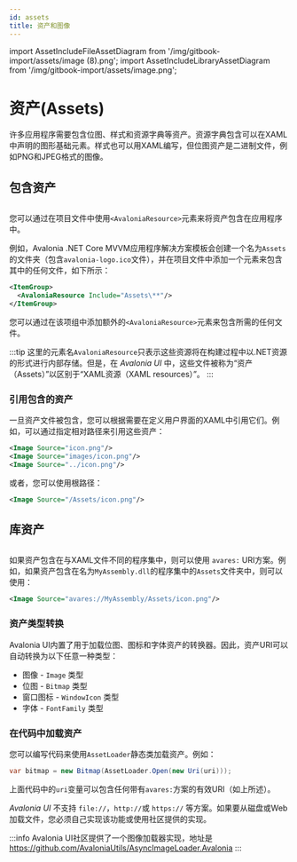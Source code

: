 ```yaml
---
id: assets
title: 资产和图像
---
```


import AssetIncludeFileAssetDiagram from '/img/gitbook-import/assets/image (8).png';
import AssetIncludeLibraryAssetDiagram from '/img/gitbook-import/assets/image.png';

# 资产(Assets)

许多应用程序需要包含位图、样式和资源字典等资产。资源字典包含可以在XAML中声明的图形基础元素。样式也可以用XAML编写，但位图资产是二进制文件，例如PNG和JPEG格式的图像。

## 包含资产

<img src={AssetIncludeFileAssetDiagram} alt=''/>

您可以通过在项目文件中使用`<AvaloniaResource>`元素来将资产包含在应用程序中。

例如，Avalonia .NET Core MVVM应用程序解决方案模板会创建一个名为`Assets`的文件夹（包含`avalonia-logo.ico`文件），并在项目文件中添加一个元素来包含其中的任何文件，如下所示：

```xml
<ItemGroup>
  <AvaloniaResource Include="Assets\**"/>
</ItemGroup>
```

您可以通过在该项组中添加额外的`<AvaloniaResource>`元素来包含所需的任何文件。

:::tip
这里的元素名`AvaloniaResource`只表示这些资源将在构建过程中以.NET资源的形式进行内部存储。但是，在 _Avalonia UI_ 中，这些文件被称为“资产（Assets）”以区别于“XAML资源（XAML resources）”。
:::


### 引用包含的资产

一旦资产文件被包含，您可以根据需要在定义用户界面的XAML中引用它们。例如，可以通过指定相对路径来引用这些资产：

```xml
<Image Source="icon.png"/>
<Image Source="images/icon.png"/>
<Image Source="../icon.png"/>
```

或者，您可以使用根路径：

```xml
<Image Source="/Assets/icon.png"/>
```

## 库资产

<img src={AssetIncludeLibraryAssetDiagram} alt=''/>

如果资产包含在与XAML文件不同的程序集中，则可以使用 `avares:` URI方案。例如，如果资产包含在名为`MyAssembly.dll`的程序集中的`Assets`文件夹中，则可以使用：

```xml
<Image Source="avares://MyAssembly/Assets/icon.png"/>
```

### 资产类型转换

Avalonia UI内置了用于加载位图、图标和字体资产的转换器。因此，资产URI可以自动转换为以下任意一种类型：

* 图像 - `Image` 类型
* 位图 - `Bitmap` 类型
* 窗口图标 - `WindowIcon` 类型
* 字体 - `FontFamily` 类型

### 在代码中加载资产

您可以编写代码来使用`AssetLoader`静态类加载资产。例如：

```csharp
var bitmap = new Bitmap(AssetLoader.Open(new Uri(uri)));
```

上面代码中的`uri`变量可以包含任何带有`avares:`方案的有效URI（如上所述）。

_Avalonia UI_ 不支持 `file://`，`http://`或 `https://` 等方案。如果要从磁盘或Web加载文件，您必须自己实现该功能或使用社区提供的实现。

:::info
Avalonia UI社区提供了一个图像加载器实现，地址是 https://github.com/AvaloniaUtils/AsyncImageLoader.Avalonia
:::
